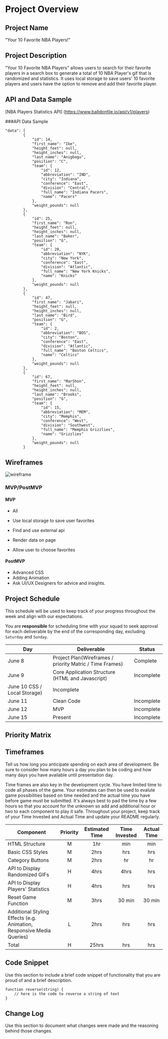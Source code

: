 # Project Overview

## Project Name

"Your 10 Favorite NBA Players!"

## Project Description

"Your 10 Favorite NBA Players" allows users to search for their favorite players in a search box to generate a total of 10 NBA Player's gif that is randomized and statistics. It uses local storage to save users' 10 favorite players and users have the option to remove and add their favorite player. 

## API and Data Sample

[NBA Players Statistics API] (https://www.balldontlie.io/api/v1/players)

###API Data Sample
```
"data": [
        {
            "id": 14,
            "first_name": "Ike",
            "height_feet": null,
            "height_inches": null,
            "last_name": "Anigbogu",
            "position": "C",
            "team": {
                "id": 12,
                "abbreviation": "IND",
                "city": "Indiana",
                "conference": "East",
                "division": "Central",
                "full_name": "Indiana Pacers",
                "name": "Pacers"
            },
            "weight_pounds": null
        },
        {
            "id": 25,
            "first_name": "Ron",
            "height_feet": null,
            "height_inches": null,
            "last_name": "Baker",
            "position": "G",
            "team": {
                "id": 20,
                "abbreviation": "NYK",
                "city": "New York",
                "conference": "East",
                "division": "Atlantic",
                "full_name": "New York Knicks",
                "name": "Knicks"
            },
            "weight_pounds": null
        },
        {
            "id": 47,
            "first_name": "Jabari",
            "height_feet": null,
            "height_inches": null,
            "last_name": "Bird",
            "position": "G",
            "team": {
                "id": 2,
                "abbreviation": "BOS",
                "city": "Boston",
                "conference": "East",
                "division": "Atlantic",
                "full_name": "Boston Celtics",
                "name": "Celtics"
            },
            "weight_pounds": null
        },
        {
            "id": 67,
            "first_name": "MarShon",
            "height_feet": null,
            "height_inches": null,
            "last_name": "Brooks",
            "position": "G",
            "team": {
                "id": 15,
                "abbreviation": "MEM",
                "city": "Memphis",
                "conference": "West",
                "division": "Southwest",
                "full_name": "Memphis Grizzlies",
                "name": "Grizzlies"
            },
            "weight_pounds": null
        }

```


## Wireframes

![wireframe](https://git.generalassemb.ly/kangja0801/new-project/blob/master/Wireframe.jpeg)


### MVP/PostMVP

#### MVP 
- All
- Use local storage to save user favorites

- Find and use external api 
- Render data on page 
- Allow user to choose favorites 

#### PostMVP  
- Advanced CSS 
- Adding Animation
- Ask UI/UX Designers for advice and insights.

## Project Schedule

This schedule will be used to keep track of your progress throughout the week and align with our expectations.  

You are **responsible** for scheduling time with your squad to seek approval for each deliverable by the end of the corresponding day, excluding `Saturday` and `Sunday`.

|  Day | Deliverable | Status
|---|---| ---|
|June 8| Project Plan(Wireframes / priority Matric / Time Frames) | Complete
|June 9| Core Application Structure (HTML and Javascript)| Incomplete
|June 10 CSS / Local Storage) | Incomplete
|June 11| Clean Code  | Incomplete
|June 12| MVP | Incomplete
|June 15| Present | Incomplete

## Priority Matrix



## Timeframes

Tell us how long you anticipate spending on each area of development. Be sure to consider how many hours a day you plan to be coding and how many days you have available until presentation day.

Time frames are also key in the development cycle.  You have limited time to code all phases of the game.  Your estimates can then be used to evalute game possibilities based on time needed and the actual time you have before game must be submitted. It's always best to pad the time by a few hours so that you account for the unknown so add and additional hour or two to each component to play it safe. Throughout your project, keep track of your Time Invested and Actual Time and update your README regularly.


| Component | Priority | Estimated Time | Time Invested | Actual Time |
| --- | :---: |  :---: | :---: | :---: |
| HTML Structure | M | 1hr|  min | min |
| Basic CSS Styles | M | 2hrs| hrs | hrs |
| Category Buttons | M | 2hrs | hr | hr |
| API to Display Randomized GIFs  | H | 4hrs | 4hrs | hrs |
| API to Display Players' Statistics | H | 4hrs | hrs | hrs |
| Reset Game Function | M | 3hrs | 30 min | 30 min |
| Additional Styling Effects (e.g. Animation, Responsive Media Queries) | L | 2hrs | hrs | hrs |
| Total | H | 25hrs| hrs | hrs

## Code Snippet

Use this section to include a brief code snippet of functionality that you are proud of and a brief description.  

```
function reverse(string) {
	// here is the code to reverse a string of text
}
```

## Change Log
 Use this section to document what changes were made and the reasoning behind those changes.  
